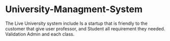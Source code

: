 # University-Managment-System
The Live University system include Is a startup that is friendly to the customer that give user professor, and Student all requirement they needed. Validation Admin and each class.
